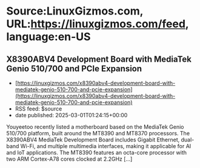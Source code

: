 # Source:LinuxGizmos.com, URL:https://linuxgizmos.com/feed, language:en-US

## X8390ABV4 Development Board with MediaTek Genio 510/700 and PCIe Expansion
 - [https://linuxgizmos.com/x8390abv4-development-board-with-mediatek-genio-510-700-and-pcie-expansion](https://linuxgizmos.com/x8390abv4-development-board-with-mediatek-genio-510-700-and-pcie-expansion)
 - RSS feed: $source
 - date published: 2025-03-01T01:24:15+00:00

Youyeetoo recently listed a motherboard based on the MediaTek Genio 510/700 platform, built around the MT8390 and MT8370 processors. The X8390ABV4 MediaTek Development Board includes Gigabit Ethernet, dual-band Wi-Fi, and multiple multimedia interfaces, making it applicable for AI and IoT applications. The MT8390 features an octa-core processor with two ARM Cortex-A78 cores clocked at 2.2GHz [&#8230;]

